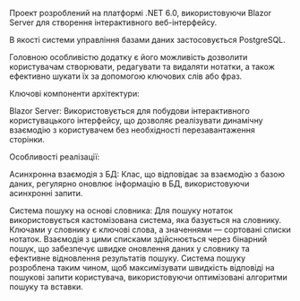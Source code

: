 Проект розроблений на платформі .NET 6.0, використовуючи Blazor Server для створення інтерактивного веб-інтерфейсу.

В якості системи управління базами даних застосовується PostgreSQL.

Головною особливістю додатку є його можливість дозволити користувачам створювати, редагувати та видаляти нотатки, а також ефективно шукати їх за допомогою ключових слів або фраз.

Ключові компоненти архітектури:

Blazor Server: Використовується для побудови інтерактивного користувацького інтерфейсу, що дозволяє реалізувати динамічну взаємодію з користувачем без необхідності перезавантаження сторінки.

Особливості реалізації:

Асинхронна взаємодія з БД: Клас, що відповідає за взаємодію з базою даних, регулярно оновлює інформацію в БД, використовуючи асинхронні запити.

Система пошуку на основі словника: Для пошуку нотаток використовується кастомізована система, яка базується на словнику.
Ключами у словнику є ключові слова, а значеннями — сортовані списки нотаток. 
Взаємодія з цими списками здійснюється через бінарний пошук, що забезпечує швидке оновлення даних у словнику та ефективне відновлення результатів пошуку.
Система пошуку розроблена таким чином, щоб максимізувати швидкість відповіді на пошукові запити користувача, використовуючи оптимізовані алгоритми пошуку та вставки.

